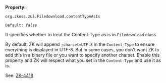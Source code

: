 **Property:**

`org.zkoss.zul.Filedownload.contentTypeAsIs`

`Default: `<i>`false`</i>

It specifies whether to treat the Content-Type as is in `Filedownload`
class.

By default, ZK will append `;charset=UTF-8` in the `Content-Type` to
ensure everything is displayed in UTF-8. But in some cases, you don't
want ZK to add this in a binary file or you want to specify another
charset. Enable this property and ZK will respect what you set in the
`Content-Type` and use it as is.

See: [ZK-4418](https://tracker.zkoss.org/browse/ZK-4418)
